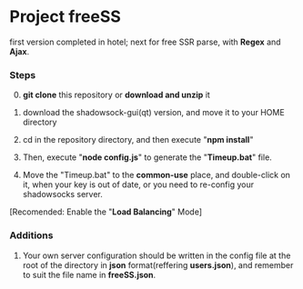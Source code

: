 # Project freeSS

first version completed in hotel; next for free SSR parse, with **Regex** and **Ajax**.

### Steps
0. **git clone** this repository or **download and unzip** it

1.  download the shadowsock-gui(qt) version, and move it to your HOME directory

2. cd in the repository directory, and then execute "**npm install**"

3. Then, execute "**node config.js**" to generate the "**Timeup.bat**" file.

4. Move the "Timeup.bat" to the **common-use** place, and double-click on it, when your key is out of date, or you need to re-config your shadowsocks server.

[Recomended: Enable the "**Load Balancing**" Mode]

### Additions

1. Your own server configuration should be written in the config file at the root of the directory in **json** format(reffering **users.json**), and remember to suit the file name in **freeSS.json**.
